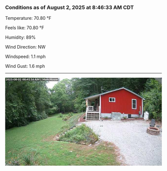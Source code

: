 ### Conditions as of August 2, 2025 at 8:46:33 AM CDT 

Temperature: 70.80 &deg;F

Feels like: 70.80 &deg;F

Humidity: 89%

Wind Direction: NW

Windspeed: 1.1 mph

Wind Gust: 1.6 mph

---

<img src="./images/latest.jpeg"/>

